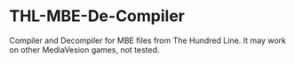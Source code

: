 # THL-MBE-De-Compiler
Compiler and Decompiler for MBE files from The Hundred Line. It may work on other MediaVesion games, not tested.
